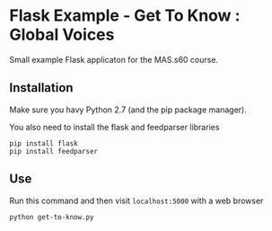 Flask Example - Get To Know : Global Voices
===========================================

Small example Flask applicaton for the MAS.s60 course.

Installation
------------

Make sure you havy Python 2.7 (and the pip package manager).

You also need to install the flask and feedparser libraries

```
pip install flask
pip install feedparser
```

Use
---

Run this command and then visit `localhost:5000` with a web browser

```
python get-to-know.py
```
